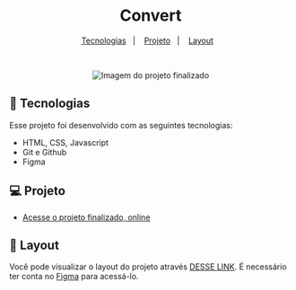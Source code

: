 <h1 align="center">Convert</h1>



<p align="center">
  <a href="#-tecnologias">Tecnologias</a>&nbsp;&nbsp;&nbsp;|&nbsp;&nbsp;&nbsp;
  <a href="#-projeto">Projeto</a>&nbsp;&nbsp;&nbsp;|&nbsp;&nbsp;&nbsp;
  <a href="#-layout">Layout</a>&nbsp;&nbsp;&nbsp;
</p>

<br>

<p align="center"> 
  <img src="https://uploaddeimagens.com.br/images/004/853/157/original/converrt.JPG?1728395842" alt="Imagem do projeto finalizado">
</p>

## 🚀 Tecnologias

Esse projeto foi desenvolvido com as seguintes tecnologias:

- HTML, CSS, Javascript
- Git e Github
- Figma

## 💻 Projeto


- [Acesse o projeto finalizado, online](https://alexprado2.github.io/Convert/)



## 🔖 Layout

Você pode visualizar o layout do projeto através [DESSE LINK](https://www.figma.com/community/file/1360315742205904074). É necessário ter conta no [Figma](https://figma.com) para acessá-lo.